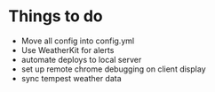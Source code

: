 # Things to do

- Move all config into config.yml
- Use WeatherKit for alerts
- automate deploys to local server
- set up remote chrome debugging on client display
- sync tempest weather data